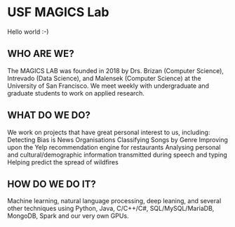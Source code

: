 # USF MAGICS Lab

Hello world :-)

## WHO ARE WE?
The MAGICS LAB was founded in 2018 by Drs. Brizan (Computer Science), Intrevado (Data Science), and Malensek (Computer Science) at the University of San Francisco. We meet weekly with undergraduate and graduate students to work on applied research.

## WHAT DO WE DO?
We work on projects that have great personal interest to us, including:
Detecting Bias is News Organisations
Classifying Songs by Genre
Improving upon the Yelp recommendation engine for restaurants
Analysing personal and cultural/demographic information transmitted during speech and typing
Helping predict the spread of wildfires

## HOW DO WE DO IT?
Machine learning, natural language processing, deep leaning, and several other techniques using Python, Java, C/C++/C#, SQL/MySQL/MariaDB, MongoDB, Spark and our very own GPUs.
